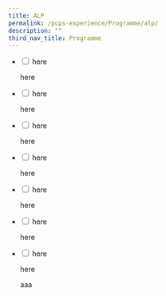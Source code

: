 ```yaml
---
title: ALP
permalink: /pcps-experience/Programme/alp/
description: ""
third_nav_title: Programme
---
```

<ul class="jekyllcodex_accordion">
  <li>
    <input type="checkbox" id="accordion1">
		<label for="accordion1">here</label>
    <div>
      <p>here</p>
    </div>
	</li>  
	<li>
    <input type="checkbox" id="accordion2">
		<label for="accordion2">here</label>
    <div>
      <p>here</p>
    </div>
	</li>  
	<li>
    <input type="checkbox" id="accordion3">
		<label for="accordion3">here</label>
    <div>
      <p>here</p>
    </div>
	</li>  
	<li>
    <input type="checkbox" id="accordion4">
		<label for="accordion4">here</label>
    <div>
      <p>here</p>
    </div>
	</li>  
	<li>
    <input type="checkbox" id="accordion5">
		<label for="accordion5">here</label>
    <div>
      <p>here</p>
    </div>
	</li> 
	<li>
    <input type="checkbox" id="accordion6">
		<label for="accordion6">here</label>
    <div>
      <p>here</p>
    </div>
	</li>
		<li>
    <input type="checkbox" id="accordion7">
		<label for="accordion7">here</label>
    <div>
      <p>here</p>
    </div>
	</li>
</u>

aaa
